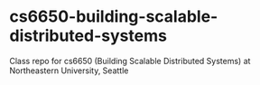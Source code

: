 # cs6650-building-scalable-distributed-systems
Class repo for cs6650 (Building Scalable Distributed Systems) at Northeastern University, Seattle
